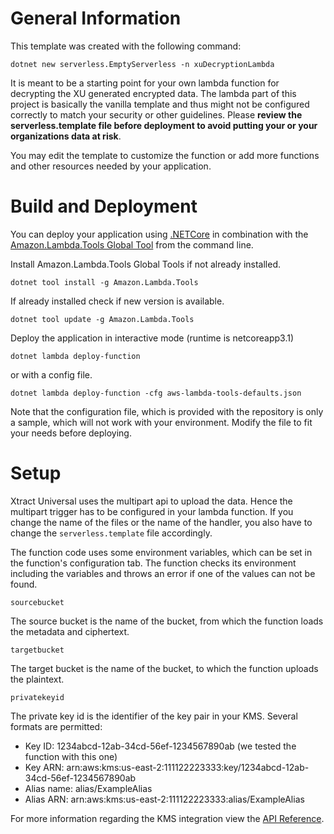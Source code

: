 # General Information
This template was created with the following command:
```
dotnet new serverless.EmptyServerless -n xuDecryptionLambda
```

It is meant to be a starting point for your own lambda function for decrypting the XU generated encrypted data. The lambda part of this project is basically the vanilla template and thus might not be configured correctly to match your security or other guidelines. Please **review the serverless.template file before deployment to avoid putting your or your organizations data at risk**.

You may edit the template to customize the function or add more functions and other resources needed by your application.

# Build and Deployment

You can deploy your application using [.NETCore](https://dotnet.microsoft.com/download/dotnet-core/3.1) in combination with the [Amazon.Lambda.Tools Global Tool](https://github.com/aws/aws-extensions-for-dotnet-cli#aws-lambda-amazonlambdatools) from the command line.

Install Amazon.Lambda.Tools Global Tools if not already installed.
```
dotnet tool install -g Amazon.Lambda.Tools
```

If already installed check if new version is available.
```
dotnet tool update -g Amazon.Lambda.Tools
```

Deploy the application in interactive mode (runtime is netcoreapp3.1)
```
dotnet lambda deploy-function
```

or with a config file.
```
dotnet lambda deploy-function -cfg aws-lambda-tools-defaults.json
```
Note that the configuration file, which is provided with the repository is only a sample, which will not work with your environment.
Modify the file to fit your needs before deploying.

# Setup

Xtract Universal uses the multipart api to upload the data. Hence the multipart trigger has to be configured in your lambda function.
If you change the name of the files or the name of the handler, you also have to change the `serverless.template` file accordingly.

The function code uses some environment variables, which can be set in the function's configuration tab. The function checks its environment including the variables and throws an error if one of the values can not be found.

```
sourcebucket
```
The source bucket is the name of the bucket, from which the function loads the metadata and ciphertext.

```
targetbucket
```
The target bucket is the name of the bucket, to which the function uploads the plaintext.

```
privatekeyid
```
The private key id is the identifier of the key pair in your KMS. Several formats are permitted:
* Key ID: 1234abcd-12ab-34cd-56ef-1234567890ab (we tested the function with this one)
* Key ARN: arn:aws:kms:us-east-2:111122223333:key/1234abcd-12ab-34cd-56ef-1234567890ab
* Alias name: alias/ExampleAlias
* Alias ARN: arn:aws:kms:us-east-2:111122223333:alias/ExampleAlias

For more information regarding the KMS integration view the [API Reference](https://docs.aws.amazon.com/kms/latest/APIReference/API_Decrypt.html).
